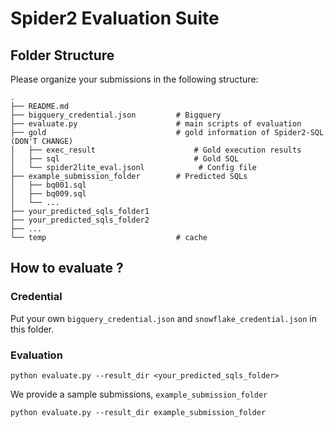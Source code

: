 # Spider2 Evaluation Suite


## Folder Structure

Please organize your submissions in the following structure:

```
.
├── README.md
├── bigquery_credential.json         # Bigquery
├── evaluate.py                      # main scripts of evaluation 
├── gold                             # gold information of Spider2-SQL (DON'T CHANGE)
│   ├── exec_result                      # Gold execution results
│   ├── sql                              # Gold SQL
│   └── spider2lite_eval.jsonl            # Config file
├── example_submission_folder        # Predicted SQLs
│   ├── bq001.sql
│   ├── bq009.sql
│   └── ...
├── your_predicted_sqls_folder1
├── your_predicted_sqls_folder2
├── ...
└── temp                             # cache
```


## How to evaluate ?

### Credential

Put your own `bigquery_credential.json` and `snowflake_credential.json` in this folder.

### Evaluation

```
python evaluate.py --result_dir <your_predicted_sqls_folder>
```

We provide a sample submissions, `example_submission_folder` 

```
python evaluate.py --result_dir example_submission_folder

```
